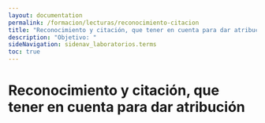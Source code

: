 ```yaml
---
layout: documentation
permalink: /formacion/lecturas/reconocimiento-citacion
title: "Reconocimiento y citación, que tener en cuenta para dar atribución"
description: "Objetivo: "
sideNavigation: sidenav_laboratorios.terms
toc: true
---
```


# Reconocimiento y citación, que tener en cuenta para dar atribución
